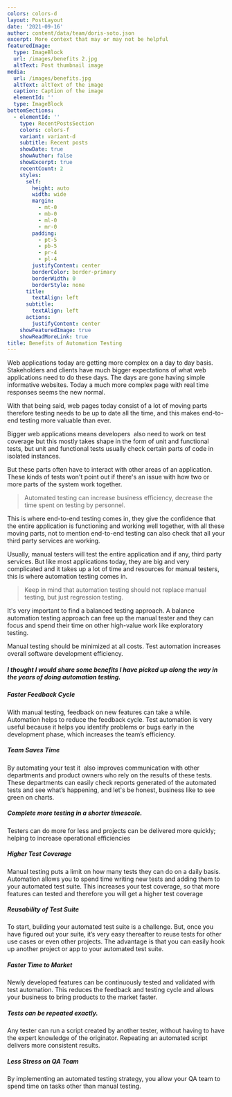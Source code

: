 ```yaml
---
colors: colors-d
layout: PostLayout
date: '2021-09-16'
author: content/data/team/doris-soto.json
excerpt: More context that may or may not be helpful
featuredImage:
  type: ImageBlock
  url: /images/benefits 2.jpg
  altText: Post thumbnail image
media:
  url: /images/benefits.jpg
  altText: altText of the image
  caption: Caption of the image
  elementId: ''
  type: ImageBlock
bottomSections:
  - elementId: ''
    type: RecentPostsSection
    colors: colors-f
    variant: variant-d
    subtitle: Recent posts
    showDate: true
    showAuthor: false
    showExcerpt: true
    recentCount: 2
    styles:
      self:
        height: auto
        width: wide
        margin:
          - mt-0
          - mb-0
          - ml-0
          - mr-0
        padding:
          - pt-5
          - pb-5
          - pr-4
          - pl-4
        justifyContent: center
        borderColor: border-primary
        borderWidth: 0
        borderStyle: none
      title:
        textAlign: left
      subtitle:
        textAlign: left
      actions:
        justifyContent: center
    showFeaturedImage: true
    showReadMoreLink: true
title: Benefits of Automation Testing
---
```

Web applications today are getting more complex on a day to day basis. Stakeholders and clients have much bigger expectations of what web applications need to do these days. The days are gone having simple informative websites. Today a much more complex page with real time responses seems the new normal.

With that being said, web pages today consist of a lot of moving parts therefore testing needs to be up to date all the time, and this makes end-to-end testing more valuable than ever.

Bigger web applications means developers  also need to work on test coverage but this mostly takes shape in the form of unit and functional tests, but unit and functional tests usually check certain parts of code in isolated instances. 

But these parts often have to interact with other areas of an application. These kinds of tests won't point out if there's an issue with how two or more parts of the system work together.

> Automated testing can increase business efficiency, decrease the time spent on testing by personnel.

This is where end-to-end testing comes in, they give the confidence that the entire application is functioning and working well together, with all these moving parts, not to mention end-to-end testing can also check that all your third party services are working.

Usually, manual testers will test the entire application and if any, third party services. But like most applications today, they are big and very complicated and it takes up a lot of time and resources for manual testers, this is where automation testing comes in.

> Keep in mind that automation testing should not replace manual testing, but just regression testing.

It's very important to find a balanced testing approach. A balance automation testing approach can free up the manual tester and they can focus and spend their time on other high-value work like exploratory testing.

Manual testing should be minimized at all costs. Test automation increases overall software development efficiency.

##### I thought I would share some benefits I have picked up along the way in the years of doing automation testing.

##### Faster Feedback Cycle

With manual testing, feedback on new features can take a while. Automation helps to reduce the feedback cycle. Test automation is very useful because it helps you identify problems or bugs early in the development phase, which increases the team’s efficiency.

##### Team Saves Time

By automating your test it  also improves communication with other departments and product owners who rely on the results of these tests. These departments can easily check reports generated of the automated tests and see what’s happening, and let's be honest, business like to see green on charts.

##### Complete more testing in a shorter timescale.

Testers can do more for less and projects can be delivered more quickly; helping to increase operational efficiencies

##### Higher Test Coverage

Manual testing puts a limit on how many tests they can do on a daily basis. Automation allows you to spend time writing new tests and adding them to your automated test suite. This increases your test coverage, so that more features can tested and therefore you will get a higher test coverage

##### Reusability of Test Suite

To start, building your automated test suite is a challenge. But, once you have figured out your suite, it’s very easy thereafter to reuse tests for other use cases or even other projects. The advantage is that you can easily hook up another project or app to your automated test suite.

##### Faster Time to Market

Newly developed features can be continuously tested and validated with test automation. This reduces the feedback and testing cycle and allows your business to bring products to the market faster.

##### Tests can be repeated exactly.

Any tester can run a script created by another tester, without having to have the expert knowledge of the originator. Repeating an automated script delivers more consistent results.

##### Less Stress on QA Team

By implementing an automated testing strategy, you allow your QA team to spend time on tasks other than manual testing. 
